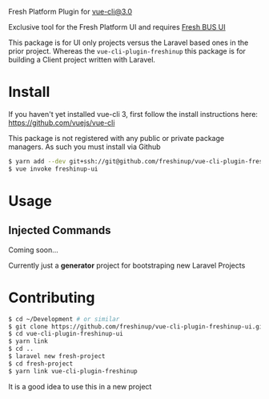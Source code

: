 Fresh Platform Plugin for [vue-cli@3.0](https://github.com/vuejs/vue-cli)

Exclusive tool for the Fresh Platform UI and requires [Fresh BUS UI](https://github.com/FreshinUp/fresh-bus-forms)

This package is for UI only projects versus the Laravel based ones in the prior project. 
Whereas the `vue-cli-plugin-freshinup` this package is for building a Client project written with Laravel.


# Install

If you haven't yet installed vue-cli 3, first follow the install instructions here: https://github.com/vuejs/vue-cli

This package is not registered with any public or private package managers. As such you must install via Github

```bash
$ yarn add --dev git+ssh://git@github.com/freshinup/vue-cli-plugin-freshinup-ui.git
$ vue invoke freshinup-ui
```

# Usage

## Injected Commands
Coming soon...

Currently just a **generator** project for bootstraping new Laravel Projects


# Contributing

```bash
$ cd ~/Development # or similar
$ git clone https://github.com/freshinup/vue-cli-plugin-freshinup-ui.git
$ cd vue-cli-plugin-freshinup-ui
$ yarn link
$ cd ..
$ laravel new fresh-project
$ cd fresh-project
$ yarn link vue-cli-plugin-freshinup
```

It is a good idea to use this in a new project
